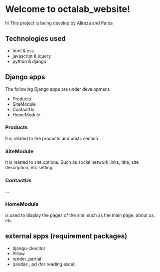 ﻿# Welcome to octalab_website!

hi
This project is being develop by Alireza and Parsa

## Technologies used

 - html & css
 - javascript & jquery
 - python & django 



## Django apps

The following Django apps are under development.

 - Products
 - SiteModule
 - ContactUs
 - HomeModule
 

### Products
It is related to the products and posts section
### SiteModule
It is related to site options.
Such as social network links, title, site description, etc setting.

### ContactUs
...

### HomeModule
 is used to display the pages of the site, such as the main page, about us, etc

## external apps (requirement packages)

 - django-ckeditor
 - Pillow
 - render_partial
 - pandas , pd (for reading excel)
